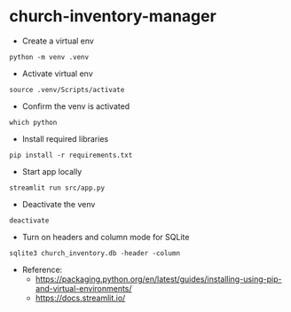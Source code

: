 # church-inventory-manager
* Create a virtual env
```
python -m venv .venv
```

* Activate virtual env
```
source .venv/Scripts/activate
```

* Confirm the venv is activated
```
which python
```

* Install required libraries
```
pip install -r requirements.txt
```

* Start app locally
```
streamlit run src/app.py
```

* Deactivate the venv
```
deactivate
```

* Turn on headers and column mode for SQLite
```
sqlite3 church_inventory.db -header -column
```

* Reference: 
    - https://packaging.python.org/en/latest/guides/installing-using-pip-and-virtual-environments/
    - https://docs.streamlit.io/

